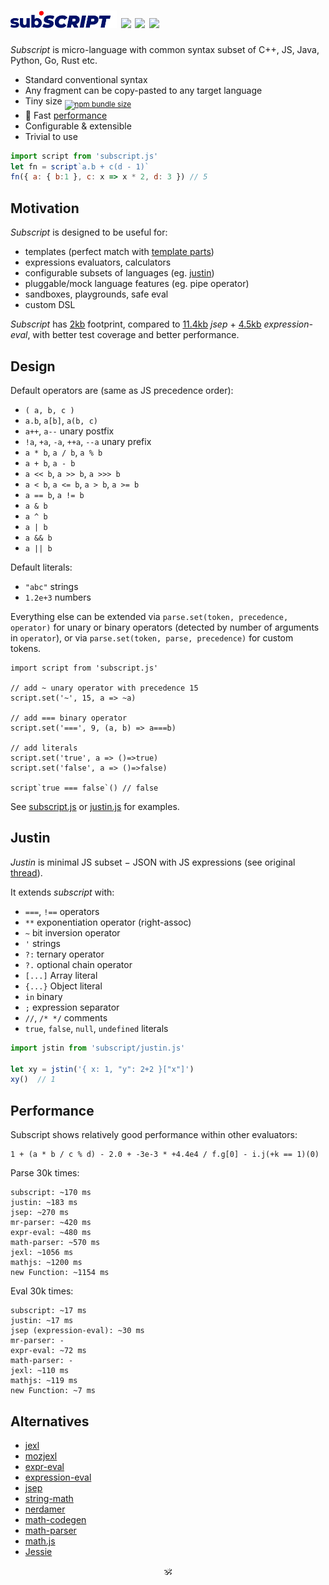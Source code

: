 # <img alt="subscript" src="/subscript2.svg" height=28/> <!--sub͘<em>script</em>--> <!--<sub>SUB͘<em>SCRIPT</em></sub>--> <a href="https://github.com/spectjs/subscript/actions/workflows/node.js.yml"><img src="https://github.com/spectjs/subscript/actions/workflows/node.js.yml/badge.svg"/></a> <a href="http://npmjs.org/subscript"><img src="https://img.shields.io/npm/v/subscript"/></a> <a href="http://microjs.com/#subscript"><img src="https://img.shields.io/badge/microjs-subscript-blue?color=darkslateblue"/></a>

_Subscript_ is micro-language with common syntax subset of C++, JS, Java, Python, Go, Rust etc.<br/>

* Standard conventional syntax
* Any fragment can be copy-pasted to any target language
* Tiny size <sub><a href="https://bundlephobia.com/package/subscript@6.0.0"><img alt="npm bundle size" src="https://img.shields.io/bundlephobia/minzip/subscript/latest?color=brightgreen&label=gzip"/></a></sub>
* :rocket: Fast [performance](#performance)
* Configurable & extensible
* Trivial to use

```js
import script from 'subscript.js'
let fn = script`a.b + c(d - 1)`
fn({ a: { b:1 }, c: x => x * 2, d: 3 }) // 5
```

## Motivation

_Subscript_ is designed to be useful for:

* templates (perfect match with [template parts](https://github.com/github/template-parts))
* expressions evaluators, calculators
* configurable subsets of languages (eg. [justin](#justin)) <!-- see sonr, mineural -->
* pluggable/mock language features (eg. pipe operator)
* sandboxes, playgrounds, safe eval
* custom DSL

_Subscript_ has [2kb](https://npmfs.com/package/subscript/6.0.0/subscript.min.js) footprint, compared to [11.4kb](https://npmfs.com/package/jsep/1.2.0/dist/jsep.min.js) _jsep_ + [4.5kb](https://npmfs.com/package/expression-eval/5.0.0/dist/expression-eval.module.js) _expression-eval_, with better test coverage and better performance.


## Design

Default operators are (same as JS precedence order):

* `( a, b, c )`
* `a.b`, `a[b]`, `a(b, c)`
* `a++`, `a--` unary postfix
* `!a`, `+a`, `-a`, `++a`, `--a` unary prefix
* `a * b`, `a / b`, `a % b`
* `a + b`, `a - b`
* `a << b`, `a >> b`, `a >>> b`
* `a < b`, `a <= b`, `a > b`, `a >= b`
* `a == b`, `a != b`
* `a & b`
* `a ^ b`
* `a | b`
* `a && b`
* `a || b`

Default literals:

* `"abc"` strings
* `1.2e+3` numbers

Everything else can be extended via `parse.set(token, precedence, operator)` for unary or binary operators (detected by number of arguments in `operator`), or via `parse.set(token, parse, precedence)` for custom tokens.

```
import script from 'subscript.js'

// add ~ unary operator with precedence 15
script.set('~', 15, a => ~a)

// add === binary operator
script.set('===', 9, (a, b) => a===b)

// add literals
script.set('true', a => ()=>true)
script.set('false', a => ()=>false)

script`true === false`() // false
```

See [subscript.js](subscript.js) or [justin.js](./justin.js) for examples.

<!--
Operators can be extended via .

```js
import script from 'subscript.js'

script.set('|', 10, ( a, b ) => a.pipe(b))

let evaluate = script(`
  interval(350)
  | take(25)
  | map(gaussian)
  | "•".repeat(Math.floor(it * 65)))
`)
evaluate({ Math, map, take, interval, gaussian })
```

Literals are extensible by providing custom parser to `lookup`, can be added support of _booleans_, function calls, prop chains, groups, _regexes_, _strings_, _numbers_ and any other constructs.

```js
import script from 'subscript.js'

script.literal.unshift(c => skip('this') && {x:1})
script`this.x`() // 1
```

### Identifiers

Identifiers include

### Spaces/comments

Comments can be added via extending `parse.space`.
-->

## Justin

_Justin_ is minimal JS subset − JSON with JS expressions (see original [thread](https://github.com/endojs/Jessie/issues/66)).<br/>

It extends _subscript_ with:

+ `===`, `!==` operators
+ `**` exponentiation operator (right-assoc)
+ `~` bit inversion operator
+ `'` strings
+ `?:` ternary operator
+ `?.` optional chain operator
+ `[...]` Array literal
+ `{...}` Object literal
+ `in` binary
+ `;` expression separator
+ `//`, `/* */` comments
+ `true`, `false`, `null`, `undefined` literals
<!-- + `...x` unary operator -->
<!-- + strings interpolation -->

```js
import jstin from 'subscript/justin.js'

let xy = jstin('{ x: 1, "y": 2+2 }["x"]')
xy()  // 1
```

<!--
## Ideas

These are custom DSL operators snippets for your inspiration:


```html
template-parts proposal
<template id="timer">
  <time datetime="{{ date.toUTCString() }}">{{ date.toLocaleTimeString() }}</time>
</template>
```

// a.b.c
// (node, c) => c === PERIOD ? (index++, space(), ['.', node, '"'+id()+'"']) : node,

// a[b][c]
// (node, c) => c === OBRACK ? (index++, node=['.', node, expr(CBRACK)], index++, node) : node,

// a(b)(c)
// (node, c, arg) => c === OPAREN ? (
//   index++, arg=expr(CPAREN),
//   node = Array.isArray(arg) && arg[0]===',' ? (arg[0]=node, arg) : arg == null ? [node] : [node, arg],
//   index++, node
// ) : node,

<details>
  <summary>Keyed arrays <code>[a:1, b:2, c:3]</code></summary>

  ```js

  ```
</details>

<details>
  <summary>`7!` (factorial)</summary>

  ```js
  ```

</details>
<details>
  <summary>`5s`, `5rem` (units)</summary>

  ```js
  ```

</details>
<details>
  <summary>`?`, `?.`, `??`</summary>

  ```js
  ```

</details>
<details>
  <summary>`arrᵀ` - transpose,</summary>

  ```js
  ```

</details>
<details>
  <summary>`int 5` (typecast)</summary>

  ```js
  ```

</details>
<details>
  <summary>`$a` (param expansion)</summary>

  ```js
  ```

</details>
<details>
  <summary>`1 to 10 by 2`</summary>

  ```js
  ```

</details>
<details>
  <summary>`a if b else c`</summary>

  ```js
  ```

</details>
<details>
  <summary>`a, b in c`</summary>

  ```js
  ```

</details>
<details>
  <summary>`a.xyz` swizzles</summary>

  ```js
  ```

</details>
<details>
  <summary>vector operators</summary>

  ```js
  ```

</details>
<details>
  <summary>set operators</summary>

  ```js
  ```

</details>
<details>
  <summary>polynomial operators</summary>

  ```js
  ```

</details>

like versions, units, hashes, urls, regexes etc

2a as `2*a`

string interpolation ` ${} 1 ${} `

keyed arrays? [a:1, b:2, c:3]

Examples: sonr, template-parts, neural-chunks
-->

## Performance

Subscript shows relatively good performance within other evaluators:

```
1 + (a * b / c % d) - 2.0 + -3e-3 * +4.4e4 / f.g[0] - i.j(+k == 1)(0)
```

Parse 30k times:

```
subscript: ~170 ms
justin: ~183 ms
jsep: ~270 ms
mr-parser: ~420 ms
expr-eval: ~480 ms
math-parser: ~570 ms
jexl: ~1056 ms
mathjs: ~1200 ms
new Function: ~1154 ms
```

Eval 30k times:
```
subscript: ~17 ms
justin: ~17 ms
jsep (expression-eval): ~30 ms
mr-parser: -
expr-eval: ~72 ms
math-parser: -
jexl: ~110 ms
mathjs: ~119 ms
new Function: ~7 ms
```

## Alternatives

* [jexl](https://github.com/TomFrost/Jexl)
* [mozjexl](https://github.com/mozilla/mozjexl)
* [expr-eval](https://github.com/silentmatt/expr-eval)
* [expression-eval](https://github.com/donmccurdy/expression-eval)
* [jsep](https://github.com/EricSmekens/jsep)
* [string-math](https://github.com/devrafalko/string-math)
* [nerdamer](https://github.com/jiggzson/nerdamer)
* [math-codegen](https://github.com/mauriciopoppe/math-codegen)
* [math-parser](https://www.npmjs.com/package/math-parser)
* [math.js](https://mathjs.org/docs/expressions/parsing.html)
* [Jessie](https://github.com/endojs/Jessie)

<p align=center>🕉</p>
